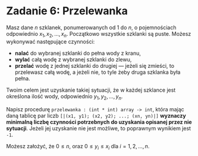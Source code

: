 # Zadanie 6: Przelewanka

Masz dane $n$ szklanek, ponumerowanych od $1$ do $n$, o pojemnościach odpowiednio $x_1, x_2, \ldots, x_n$.  Początkowo wszystkie szklanki są puste. Możesz wykonywać następujące czynności:

- **nalać** do wybranej szklanki do pełna wody z kranu, 
- **wylać** całą wodę z wybranej szklanki do zlewu, 
- **przelać** wodę z jednej szklanki do drugiej — jeżeli się zmieści, to przelewasz całą wodę, a jeżeli nie, to tyle żeby druga szklanka była pełna.

Twoim celem jest uzyskanie takiej sytuacji, że w każdej szklance jest określona ilość wody, odpowiednio $y_1, y_2, \ldots, y_n$. 

Napisz procedurę `przelewanka : (int * int) array -> int`, która mając daną tablicę par liczb `[|(x1, y1); (x2, y2); ...; (xn, yn)|]` **wyznaczy minimalną liczbę czynności potrzebnych do uzyskania opisanej przez nie sytuacji**. Jeżeli jej uzyskanie nie jest możliwe, to poprawnym wynikiem jest `-1`. 

Możesz założyć, że $0 \leq n$, oraz $0 \leq y_i \leq x_i$ dla $i = 1, 2, \ldots, n$.
